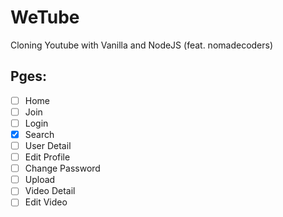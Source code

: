 # WeTube

Cloning Youtube with Vanilla and NodeJS (feat. nomadecoders)

## Pges:

- [ ] Home
- [ ] Join
- [ ] Login
- [x] Search
- [ ] User Detail
- [ ] Edit Profile
- [ ] Change Password
- [ ] Upload
- [ ] Video Detail
- [ ] Edit Video